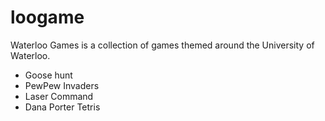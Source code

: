 loogame
=======

Waterloo Games is a collection of games themed around the University of Waterloo.

* Goose hunt
* PewPew Invaders
* Laser Command
* Dana Porter Tetris
